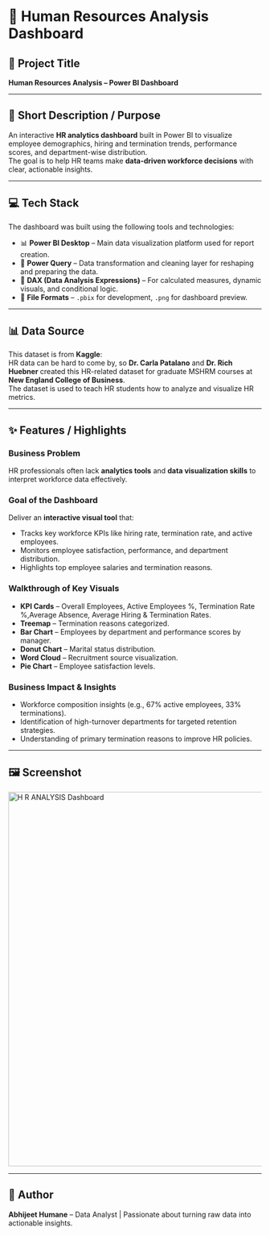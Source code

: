 # 🏢 Human Resources Analysis Dashboard

## 📌 Project Title
**Human Resources Analysis – Power BI Dashboard**

---

## 📝 Short Description / Purpose
An interactive **HR analytics dashboard** built in Power BI to visualize employee demographics, hiring and termination trends, performance scores, and department-wise distribution.  
The goal is to help HR teams make **data-driven workforce decisions** with clear, actionable insights.

---

## 💻 Tech Stack
The dashboard was built using the following tools and technologies:  
- 📊 **Power BI Desktop** – Main data visualization platform used for report creation.  
- 📂 **Power Query** – Data transformation and cleaning layer for reshaping and preparing the data.  
- 🧠 **DAX (Data Analysis Expressions)** – For calculated measures, dynamic visuals, and conditional logic.  
- 📁 **File Formats** – `.pbix` for development, `.png` for dashboard preview.

---

## 📊 Data Source
This dataset is from **Kaggle**:  
HR data can be hard to come by, so **Dr. Carla Patalano** and **Dr. Rich Huebner** created this HR-related dataset for graduate MSHRM courses at **New England College of Business**.  
The dataset is used to teach HR students how to analyze and visualize HR metrics.  

---

## ✨ Features / Highlights

### **Business Problem**
HR professionals often lack **analytics tools** and **data visualization skills** to interpret workforce data effectively.

### **Goal of the Dashboard**
Deliver an **interactive visual tool** that:  
- Tracks key workforce KPIs like hiring rate, termination rate, and active employees.  
- Monitors employee satisfaction, performance, and department distribution.  
- Highlights top employee salaries and termination reasons.  

### **Walkthrough of Key Visuals**
- **KPI Cards** – Overall Employees, Active Employees %, Termination Rate %,Average Absence, Average Hiring & Termination Rates.  
- **Treemap** – Termination reasons categorized.  
- **Bar Chart** – Employees by department and performance scores by manager.  
- **Donut Chart** – Marital status distribution.  
- **Word Cloud** – Recruitment source visualization.  
- **Pie Chart** – Employee satisfaction levels.  

### **Business Impact & Insights**
- Workforce composition insights (e.g., 67% active employees, 33% terminations).  
- Identification of high-turnover departments for targeted retention strategies.  
- Understanding of primary termination reasons to improve HR policies.  

---

## 🖼 Screenshot

<img width="1324" height="743" alt="H R ANALYSIS Dashboard" src="https://github.com/user-attachments/assets/24f81433-7640-48b7-a950-71992232dfda" />




---

## 📢 Author
**Abhijeet Humane** – Data Analyst | Passionate about turning raw data into actionable insights.

